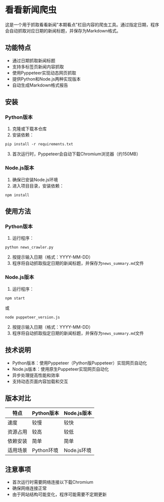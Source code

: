 # 看看新闻爬虫

这是一个用于抓取看看新闻"本期看点"栏目内容的爬虫工具。通过指定日期，程序会自动抓取对应日期的新闻标题，并保存为Markdown格式。

## 功能特点

- 通过日期抓取新闻标题
- 支持多标签页新闻内容抓取
- 使用Pyppeteer实现动态网页抓取
- 提供Python和Node.js两种实现版本
- 自动生成Markdown格式报告

## 安装

### Python版本
1. 克隆或下载本仓库
2. 安装依赖：
```
pip install -r requirements.txt
```
3. 首次运行时，Pyppeteer会自动下载Chromium浏览器（约150MB）

### Node.js版本
1. 确保已安装Node.js环境
2. 进入项目目录，安装依赖：
```
npm install
```

## 使用方法

### Python版本
1. 运行程序：
```
python news_crawler.py
```

2. 按提示输入日期（格式：YYYY-MM-DD）
3. 程序将自动抓取指定日期的新闻标题，并保存为`news_summary.md`文件

### Node.js版本
1. 运行程序：
```
npm start
```
或
```
node puppeteer_version.js
```

2. 按提示输入日期（格式：YYYY-MM-DD）
3. 程序将自动抓取指定日期的新闻标题，并保存为`news_summary.md`文件

## 技术说明

- Python版本：使用Pyppeteer（Python版Puppeteer）实现网页自动化
- Node.js版本：使用原生Puppeteer实现网页自动化
- 异步处理提高性能和效率
- 支持动态页面内容加载和交互

## 版本对比

| 特点 | Python版本 | Node.js版本 |
| ---- | ---------- | ----------- |
| 速度 | 较慢 | 较快 |
| 资源占用 | 较高 | 较低 |
| 依赖安装 | 简单 | 简单 |
| 适用场景 | Python环境 | Node.js环境 |

## 注意事项

- 首次运行时需要网络连接以下载Chromium
- 确保网络连接正常
- 由于网站结构可能变化，程序可能需要不定期更新 